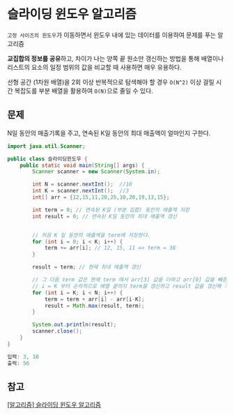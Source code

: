 # 슬라이딩 윈도우 알고리즘
`고정 사이즈의 윈도우`가 이동하면서 윈도우 내에 있는 데이터를 이용하여 문제를 푸는 알고리즘

**교집합의 정보를 공유**하고, 차이가 나는 양쪽 끝 원소만 갱신하는 방법을 통해 배열이나 리스트의 요소의 일정 범위의 값을 비교할 때 사용하면 매우 유용하다.

선형 공간 (1차원 배열)을 2회 이상 반복적으로 탐색해야 할 경우 `O(N^2)` 이상 걸릴 시간 복잡도를 부분 배열을 활용하여 `O(N)`으로 줄일 수 있다.


## 문제
N일 동안의 매출기록을 주고, 연속된 K일 동안의 최대 매출액이 얼마인지 구한다.
```java
import java.util.Scanner;

public class 슬라이딩윈도우 {
    public static void main(String[] args) {
        Scanner scanner = new Scanner(System.in);

        int N = scanner.nextInt();  //10
        int K = scanner.nextInt();  //3
        int[] arr = {12,15,11,20,25,10,20,19,13,15};

        int term = 0; // 연속된 K일 (부분 집합) 동안의 매출액 저장
        int result = 0; // 연속된 K일 동안의 최대 매출액 갱신


        // 처음 K 일 동안의 매출액을 term에 저장한다.
        for (int i = 0; i < K; i++) {
            term += arr[i]; // 12, 15, 11 => term = 38
        }

        result = term; // 현재 최대 매출액 갱신

        // 그 다음 term 값은 현재 term 에서 arr[3] 값을 더하고 arr[0] 값을 빼준다.
        // i = K 부터 순차적으로 배열 끝까지 term을 갱신하고 result 값을 갱신해 가면서 최대 매출액을 구할 수 있다.
        for (int i = K; i < N; i++) {
            term = term + arr[i] - arr[i-K];
            result = Math.max(result, term);
        }

        System.out.println(result);
        scanner.close();
    }
}
```
```java
입력: 3, 10
출력: 56
```


## 참고

[[알고리즘] 슬라이딩 윈도우 알고리즘](https://velog.io/@ninto_2/%EC%8A%AC%EB%9D%BC%EC%9D%B4%EB%94%A9-%EC%9C%88%EB%8F%84%EC%9A%B0-%EC%95%8C%EA%B3%A0%EB%A6%AC%EC%A6%98)